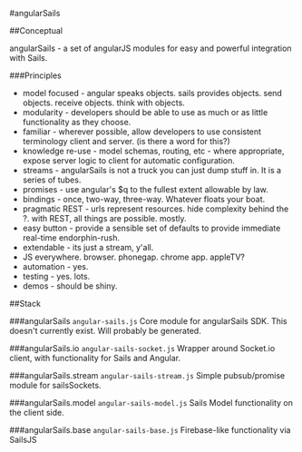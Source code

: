 #angularSails

##Conceptual

angularSails - a set of angularJS modules for easy and powerful integration with Sails.

###Principles
- model focused - angular speaks objects. sails provides objects. send objects. receive objects. think with objects.
- modularity - developers should be able to use as much or as little functionality as they choose.
- familiar - wherever possible, allow developers to use consistent terminology client and server. (is there a word for this?)
- knowledge re-use - model schemas, routing, etc - where appropriate, expose server logic to client for automatic configuration.
- streams - angularSails is not a truck you can just dump stuff in. It is a series of tubes.
- promises - use angular's $q to the fullest extent allowable by law.
- bindings - once, two-way, three-way. Whatever floats your boat.
- pragmatic REST - urls represent resources. hide complexity behind the ?. with REST, all things are possible. mostly.
- easy button - provide a sensible set of defaults to provide immediate real-time endorphin-rush.
- extendable - its just a stream, y'all.
- JS everywhere. browser. phonegap. chrome app. appleTV?
- automation - yes.
- testing - yes. lots.
- demos - should be shiny.


##Stack

###angularSails `angular-sails.js` 
Core module for angularSails SDK. This doesn't currently exist. Will probably be generated.

###angularSails.io `angular-sails-socket.js`
Wrapper around Socket.io client, with functionality for Sails and Angular.

###angularSails.stream `angular-sails-stream.js`
Simple pubsub/promise module for sailsSockets.

###angularSails.model `angular-sails-model.js`
Sails Model functionality on the client side.

###angularSails.base `angular-sails-base.js`
Firebase-like functionality via SailsJS
